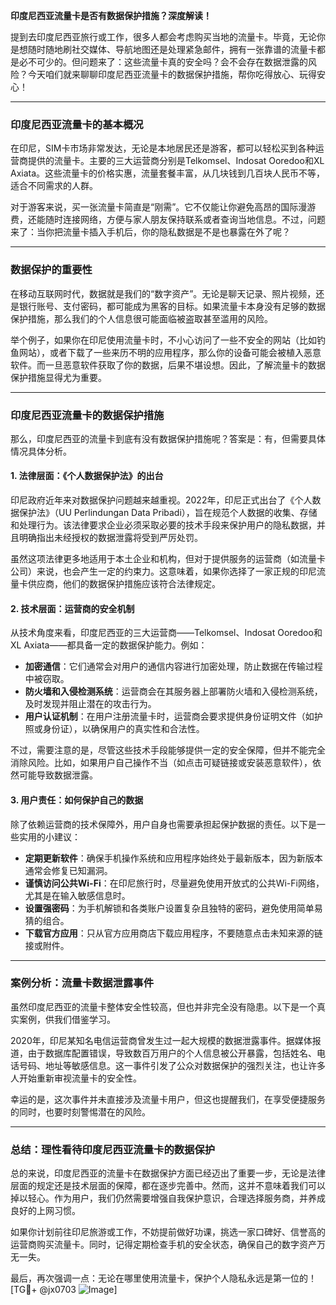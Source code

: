 **印度尼西亚流量卡是否有数据保护措施？深度解读！**

提到去印度尼西亚旅行或工作，很多人都会考虑购买当地的流量卡。毕竟，无论你是想随时随地刷社交媒体、导航地图还是处理紧急邮件，拥有一张靠谱的流量卡都是必不可少的。但问题来了：这些流量卡真的安全吗？会不会存在数据泄露的风险？今天咱们就来聊聊印度尼西亚流量卡的数据保护措施，帮你吃得放心、玩得安心！

---

### **印度尼西亚流量卡的基本概况**
在印尼，SIM卡市场非常发达，无论是本地居民还是游客，都可以轻松买到各种运营商提供的流量卡。主要的三大运营商分别是Telkomsel、Indosat Ooredoo和XL Axiata。这些流量卡的价格实惠，流量套餐丰富，从几块钱到几百块人民币不等，适合不同需求的人群。

对于游客来说，买一张流量卡简直是“刚需”。它不仅能让你避免高昂的国际漫游费，还能随时连接网络，方便与家人朋友保持联系或者查询当地信息。不过，问题来了：当你把流量卡插入手机后，你的隐私数据是不是也暴露在外了呢？

---

### **数据保护的重要性**
在移动互联网时代，数据就是我们的“数字资产”。无论是聊天记录、照片视频，还是银行账号、支付密码，都可能成为黑客的目标。如果流量卡本身没有足够的数据保护措施，那么我们的个人信息很可能面临被盗取甚至滥用的风险。

举个例子，如果你在印尼使用流量卡时，不小心访问了一些不安全的网站（比如钓鱼网站），或者下载了一些来历不明的应用程序，那么你的设备可能会被植入恶意软件。而一旦恶意软件获取了你的数据，后果不堪设想。因此，了解流量卡的数据保护措施显得尤为重要。

---

### **印度尼西亚流量卡的数据保护措施**
那么，印度尼西亚的流量卡到底有没有数据保护措施呢？答案是：有，但需要具体情况具体分析。

#### **1. 法律层面：《个人数据保护法》的出台**
印尼政府近年来对数据保护问题越来越重视。2022年，印尼正式出台了《个人数据保护法》（UU Perlindungan Data Pribadi），旨在规范个人数据的收集、存储和处理行为。该法律要求企业必须采取必要的技术手段来保护用户的隐私数据，并且明确指出未经授权的数据泄露将受到严厉处罚。

虽然这项法律更多地适用于本土企业和机构，但对于提供服务的运营商（如流量卡公司）来说，也会产生一定的约束力。这意味着，如果你选择了一家正规的印尼流量卡供应商，他们的数据保护措施应该符合法律规定。

#### **2. 技术层面：运营商的安全机制**
从技术角度来看，印度尼西亚的三大运营商——Telkomsel、Indosat Ooredoo和XL Axiata——都具备一定的数据保护能力。例如：

- **加密通信**：它们通常会对用户的通信内容进行加密处理，防止数据在传输过程中被窃取。
- **防火墙和入侵检测系统**：运营商会在其服务器上部署防火墙和入侵检测系统，及时发现并阻止潜在的攻击行为。
- **用户认证机制**：在用户注册流量卡时，运营商会要求提供身份证明文件（如护照或身份证），以确保用户的真实性和合法性。

不过，需要注意的是，尽管这些技术手段能够提供一定的安全保障，但并不能完全消除风险。比如，如果用户自己操作不当（如点击可疑链接或安装恶意软件），依然可能导致数据泄露。

#### **3. 用户责任：如何保护自己的数据**
除了依赖运营商的技术保障外，用户自身也需要承担起保护数据的责任。以下是一些实用的小建议：

- **定期更新软件**：确保手机操作系统和应用程序始终处于最新版本，因为新版本通常会修复已知漏洞。
- **谨慎访问公共Wi-Fi**：在印尼旅行时，尽量避免使用开放式的公共Wi-Fi网络，尤其是在输入敏感信息时。
- **设置强密码**：为手机解锁和各类账户设置复杂且独特的密码，避免使用简单易猜的组合。
- **下载官方应用**：只从官方应用商店下载应用程序，不要随意点击未知来源的链接或附件。

---

### **案例分析：流量卡数据泄露事件**
虽然印度尼西亚的流量卡整体安全性较高，但也并非完全没有隐患。以下是一个真实案例，供我们借鉴学习。

2020年，印尼某知名电信运营商曾发生过一起大规模的数据泄露事件。据媒体报道，由于数据库配置错误，导致数百万用户的个人信息被公开暴露，包括姓名、电话号码、地址等敏感信息。这一事件引发了公众对数据保护的强烈关注，也让许多人开始重新审视流量卡的安全性。

幸运的是，这次事件并未直接涉及流量卡用户，但这也提醒我们，在享受便捷服务的同时，也要时刻警惕潜在的风险。

---

### **总结：理性看待印度尼西亚流量卡的数据保护**
总的来说，印度尼西亚的流量卡在数据保护方面已经迈出了重要一步，无论是法律层面的规定还是技术层面的保障，都在逐步完善中。然而，这并不意味着我们可以掉以轻心。作为用户，我们仍然需要增强自我保护意识，合理选择服务商，并养成良好的上网习惯。

如果你计划前往印尼旅游或工作，不妨提前做好功课，挑选一家口碑好、信誉高的运营商购买流量卡。同时，记得定期检查手机的安全状态，确保自己的数字资产万无一失。

最后，再次强调一点：无论在哪里使用流量卡，保护个人隐私永远是第一位的！[TG💪+ @jx0703 ![Image](https://github.com/user-attachments/assets/dbca1d08-cadb-493c-b0ec-ad6f7a83f270)]